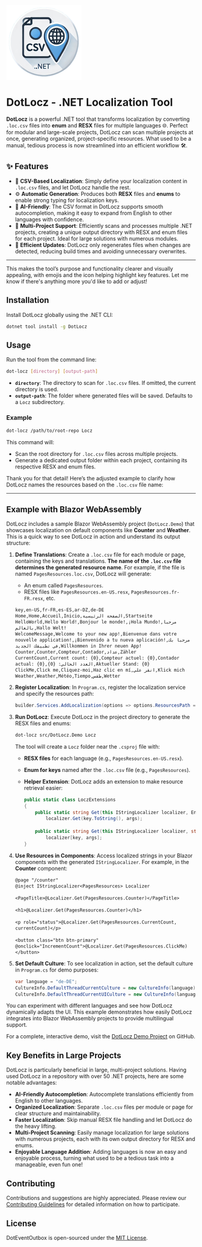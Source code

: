 <img src="./assets/icon.png" alt="DotLocz Icon" width="200" height="200">

# DotLocz - .NET Localization Tool

**DotLocz** is a powerful .NET tool that transforms localization by converting `.loc.csv` files into **enum** and **RESX** files for multiple languages 🌐. Perfect for modular and large-scale projects, DotLocz can scan multiple projects at once, generating organized, project-specific resources. What used to be a manual, tedious process is now streamlined into an efficient workflow 🛠️.

## ✨ Features

- 📄 **CSV-Based Localization**: Simply define your localization content in `.loc.csv` files, and let DotLocz handle the rest.
- ⚙️ **Automatic Generation**: Produces both **RESX** files and **enums** to enable strong typing for localization keys.
- 🤖 **AI-Friendly**: The CSV format in DotLocz supports smooth autocompletion, making it easy to expand from English to other languages with confidence.
- 📂 **Multi-Project Support**: Efficiently scans and processes multiple .NET projects, creating a unique output directory with RESX and enum files for each project. Ideal for large solutions with numerous modules.
- 🚀 **Efficient Updates**: DotLocz only regenerates files when changes are detected, reducing build times and avoiding unnecessary overwrites.

---

This makes the tool’s purpose and functionality clearer and visually appealing, with emojis and the icon helping highlight key features. Let me know if there's anything more you'd like to add or adjust!

## Installation

Install DotLocz globally using the .NET CLI:

```bash
dotnet tool install -g DotLocz
```

## Usage

Run the tool from the command line:

```bash
dot-locz [directory] [output-path]
```

- **`directory`**: The directory to scan for `.loc.csv` files. If omitted, the current directory is used.
- **`output-path`**: The folder where generated files will be saved. Defaults to a `Locz` subdirectory.

### Example

```bash
dot-locz /path/to/root-repo Locz
```

This command will:

- Scan the root directory for `.loc.csv` files across multiple projects.
- Generate a dedicated output folder within each project, containing its respective RESX and enum files.

Thank you for that detail! Here’s the adjusted example to clarify how DotLocz names the resources based on the `.loc.csv` file name:

---

## Example with Blazor WebAssembly

DotLocz includes a sample Blazor WebAssembly project (`DotLocz.Demo`) that showcases localization on default components like **Counter** and **Weather**. This is a quick way to see DotLocz in action and understand its output structure:

1. **Define Translations**: Create a `.loc.csv` file for each module or page, containing the keys and translations. **The name of the `.loc.csv` file determines the generated resource name**. For example, if the file is named `PagesResources.loc.csv`, DotLocz will generate:

   - An enum called `PagesResources`.
   - RESX files like `PagesResources.en-US.resx`, `PagesResources.fr-FR.resx`, etc.

   ```csv
   key,en-US,fr-FR,es-ES,ar-DZ,de-DE
   Home,Home,Accueil,Inicio,الصفحة الرئيسية,Startseite
   HelloWorld,Hello World!,Bonjour le monde!,¡Hola Mundo!,مرحبا بالعالم,Hallo Welt!
   WelcomeMessage,Welcome to your new app!,Bienvenue dans votre nouvelle application!,¡Bienvenido a tu nueva aplicación!,مرحبا بك في تطبيقك الجديد,Willkommen in Ihrer neuen App!
   Counter,Counter,Compteur,Contador,عداد,Zähler
   CurrentCount,Current count: {0},Compteur actuel: {0},Contador actual: {0},العدد الحالي: {0},Aktueller Stand: {0}
   ClickMe,Click me,Cliquez-moi,Haz clic en mí,انقر علي,Klick mich
   Weather,Weather,Météo,Tiempo,طقس,Wetter
   ```

2. **Register Localization**: In `Program.cs`, register the localization service and specify the resources path:

   ```csharp
   builder.Services.AddLocalization(options => options.ResourcesPath = "");
   ```

3. **Run DotLocz**: Execute DotLocz in the project directory to generate the RESX files and enums:

   ```bash
   dot-locz src/DotLocz.Demo Locz
   ```

   The tool will create a `Locz` folder near the `.csproj` file with:

   - **RESX files** for each language (e.g., `PagesResources.en-US.resx`).
   - **Enum for keys** named after the `.loc.csv` file (e.g., `PagesResources`).
   - **Helper Extension**: DotLocz adds an extension to make resource retrieval easier:

     ```csharp
     public static class LoczExtensions
     {
         public static string Get(this IStringLocalizer localizer, Enum key, params object[] args) =>
             localizer.Get(key.ToString(), args);

         public static string Get(this IStringLocalizer localizer, string key, params object[] args) =>
             localizer[key, args];
     }
     ```

4. **Use Resources in Components**: Access localized strings in your Blazor components with the generated `IStringLocalizer`. For example, in the **Counter** component:

   ```razor
   @page "/counter"
   @inject IStringLocalizer<PagesResources> Localizer

   <PageTitle>@Localizer.Get(PagesResources.Counter)</PageTitle>

   <h1>@Localizer.Get(PagesResources.Counter)</h1>

   <p role="status">@Localizer.Get(PagesResources.CurrentCount, currentCount)</p>

   <button class="btn btn-primary" @onclick="IncrementCount">@Localizer.Get(PagesResources.ClickMe)</button>
   ```

5. **Set Default Culture**: To see localization in action, set the default culture in `Program.cs` for demo purposes:

   ```csharp
   var language = "de-DE";
   CultureInfo.DefaultThreadCurrentCulture = new CultureInfo(language);
   CultureInfo.DefaultThreadCurrentUICulture = new CultureInfo(language);
   ```

You can experiment with different languages and see how DotLocz dynamically adapts the UI. This example demonstrates how easily DotLocz integrates into Blazor WebAssembly projects to provide multilingual support.

For a complete, interactive demo, visit the [DotLocz Demo Project](https://github.com/ibrahimhaouari/DotLocz/tree/main/src/DotLocz.Demo) on GitHub.

## Key Benefits in Large Projects

DotLocz is particularly beneficial in large, multi-project solutions. Having used DotLocz in a repository with over 50 .NET projects, here are some notable advantages:

- **AI-Friendly Autocompletion**: Autocomplete translations efficiently from English to other languages.
- **Organized Localization**: Separate `.loc.csv` files per module or page for clear structure and maintainability.
- **Faster Localization**: Skip manual RESX file handling and let DotLocz do the heavy lifting.
- **Multi-Project Scanning**: Easily manage localization for large solutions with numerous projects, each with its own output directory for RESX and enums.
- **Enjoyable Language Addition**: Adding languages is now an easy and enjoyable process, turning what used to be a tedious task into a manageable, even fun one!

## Contributing

Contributions and suggestions are highly appreciated. Please review our [Contributing Guidelines](CONTRIBUTING.md) for detailed information on how to participate.

## License

DotEventOutbox is open-sourced under the [MIT License](LICENSE.md).
